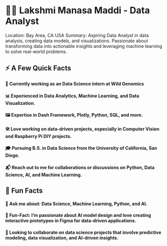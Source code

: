 
# 👩‍💻 Lakshmi Manasa Maddi - Data Analyst
Location: Bay Area, CA USA 
Summary: Aspiring Data Analyst in data analysis, creating data models, and visualizations. Passionate about transforming data into actionable insights and leveraging machine learning to solve real-world problems.

## ⚡️ A Few Quick Facts
#### 🔭 Currently working as an Data Science intern at Wild Genomics
#### 📊 Experienced in Data Analytics, Machine Learning, and Data Visualization.
#### 🖼 Expertise in Dash Framework, Plotly, Python, SQL, and more.
#### 🛠 Love working on data-driven projects, especially in Computer Vision and Raspberry Pi DIY projects.
#### 🎓 Pursuing B.S. in Data Science from the University of California, San Diego.
#### 📬 Reach out to me for collaborations or discussions on Python, Data Science, AI, and Machine Learning.

## 🎉 Fun Facts
#### 💬 Ask me about: Data Science, Machine Learning, Python, and AI.
#### 🎉 Fun-Fact: I’m passionate about AI model design and love creating interactive prototypes in Figma for data-driven applications.
#### 👯 Looking to collaborate on data science projects that involve predictive modeling, data visualization, and AI-driven insights.




<!--
**ManasaMaddi05/ManasaMaddi05** is a ✨ _special_ ✨ repository because its `README.md` (this file) appears on your GitHub profile.

Here are some ideas to get you started:

- 🔭 I’m currently working on ...
- 🌱 I’m currently learning ...
- 👯 I’m looking to collaborate on ...
- 🤔 I’m looking for help with ...
- 💬 Ask me about ...
- 📫 How to reach me: ...
- 😄 Pronouns: ...
- ⚡ Fun fact: ...
-->
